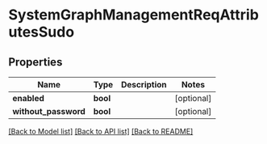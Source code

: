 # SystemGraphManagementReqAttributesSudo

## Properties
Name | Type | Description | Notes
------------ | ------------- | ------------- | -------------
**enabled** | **bool** |  | [optional] 
**without_password** | **bool** |  | [optional] 

[[Back to Model list]](../README.md#documentation-for-models) [[Back to API list]](../README.md#documentation-for-api-endpoints) [[Back to README]](../README.md)


